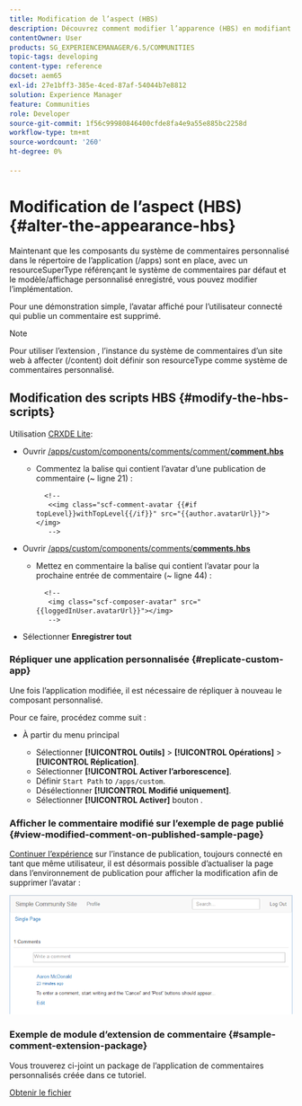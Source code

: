 ```yaml
---
title: Modification de l’aspect (HBS)
description: Découvrez comment modifier l’apparence (HBS) en modifiant les scripts HBS.
contentOwner: User
products: SG_EXPERIENCEMANAGER/6.5/COMMUNITIES
topic-tags: developing
content-type: reference
docset: aem65
exl-id: 27e1bff3-385e-4ced-87af-54044b7e8812
solution: Experience Manager
feature: Communities
role: Developer
source-git-commit: 1f56c99980846400cfde8fa4e9a55e885bc2258d
workflow-type: tm+mt
source-wordcount: '260'
ht-degree: 0%

---
```


# Modification de l’aspect (HBS) {#alter-the-appearance-hbs}

Maintenant que les composants du système de commentaires personnalisé dans le répertoire de l’application (/apps) sont en place, avec un resourceSuperType référençant le système de commentaires par défaut et le modèle/affichage personnalisé enregistré, vous pouvez modifier l’implémentation.

Pour une démonstration simple, l’avatar affiché pour l’utilisateur connecté qui publie un commentaire est supprimé.

>[!NOTE]
>
>Pour utiliser l’extension , l’instance du système de commentaires d’un site web à affecter (/content) doit définir son resourceType comme système de commentaires personnalisé.

## Modification des scripts HBS {#modify-the-hbs-scripts}

Utilisation [CRXDE Lite](/help/sites-developing/developing-with-crxde-lite.md):

* Ouvrir [/apps/custom/components/comments/comment/**comment.hbs**](https://localhost:4502/crx/de/index.jsp#/apps/custom/components/comments/comment/comment.hbs)

   * Commentez la balise qui contient l’avatar d’une publication de commentaire (~ ligne 21) :

     ```
       <!--
        <<img class="scf-comment-avatar {{#if topLevel}}withTopLevel{{/if}}" src="{{author.avatarUrl}}"></img>
        -->
     ```

* Ouvrir [/apps/custom/components/comments/**comments.hbs**](https://localhost:4502/crx/de/index.jsp#/apps/custom/components/comments/comments.hbs)

   * Mettez en commentaire la balise qui contient l’avatar pour la prochaine entrée de commentaire (~ ligne 44) :

     ```
       <!--
        <img class="scf-composer-avatar" src="{{loggedInUser.avatarUrl}}"></img>
        -->
     ```

* Sélectionner **Enregistrer tout**

### Répliquer une application personnalisée {#replicate-custom-app}

Une fois l’application modifiée, il est nécessaire de répliquer à nouveau le composant personnalisé.

Pour ce faire, procédez comme suit :

* À partir du menu principal

   * Sélectionner **[!UICONTROL Outils]** > **[!UICONTROL Opérations]** > **[!UICONTROL Réplication]**.
   * Sélectionner **[!UICONTROL Activer l’arborescence]**.
   * Définir `Start Path` to `/apps/custom`.
   * Désélectionner **[!UICONTROL Modifié uniquement]**.
   * Sélectionner **[!UICONTROL Activer]** bouton .

### Afficher le commentaire modifié sur l’exemple de page publié {#view-modified-comment-on-published-sample-page}

[Continuer l’expérience](/help/communities/extend-sample-page.md#publish-sample-page) sur l’instance de publication, toujours connecté en tant que même utilisateur, il est désormais possible d’actualiser la page dans l’environnement de publication pour afficher la modification afin de supprimer l’avatar :

![view-modified-content](assets/view-modified-content.png)

### Exemple de module d’extension de commentaire {#sample-comment-extension-package}

Vous trouverez ci-joint un package de l’application de commentaires personnalisés créée dans ce tutoriel.

[Obtenir le fichier](assets/sample-comment-extension-6-1-fp3.zip)
